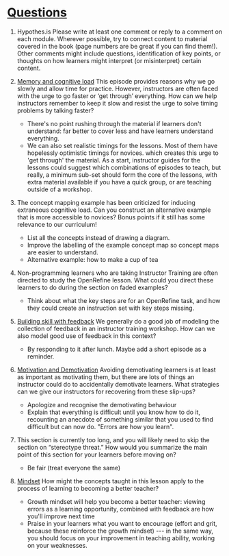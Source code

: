 # [Questions](https://carpentries.github.io/trainer-training/06-Week_6_discussion_questions/index.html)

1. Hypothes.is
Please write at least one comment or reply to a comment on each module. Wherever possible, try to connect content to material covered in the book (page numbers are be great if you can find them!). Other comments might include questions, identification of key points, or thoughts on how learners might interpret (or misinterpret) certain content.



2. [Memory and cognitive load](https://carpentries.github.io/instructor-training/05-memory/index.html)
This episode provides reasons why we go slowly and allow time for practice. However, instructors are often faced with the urge to go faster or ‘get through’ everything. How can we help instructors remember to keep it slow and resist the urge to solve timing problems by talking faster?
	- There's no point rushing through the material if learners don't understand: far better to cover less and have learners understand everything.
	- We can also set realistic timings for the lessons. Most of them have hopelessly optimistic timings for novices. which creates this urge to 'get through' the material. As a start, instructor guides for the lessons could suggest which combinations of episodes to teach, but really, a minimum sub-set should form the core of the lessons, with extra material available if you have a quick group, or are teaching outside of a workshop.

3. The concept mapping example has been criticized for inducing extraneous cognitive load. Can you construct an alternative example that is more accessible to novices? Bonus points if it still has some relevance to our curriculum!
	- List all the concepts instead of drawing a diagram.
	- Improve the labelling of the example concept map so concept maps are easier to understand.
	- Alternative example: how to make a cup of tea

4. Non-programming learners who are taking Instructor Training are often directed to study the OpenRefine lesson. What could you direct these learners to do during the section on faded examples?
	- Think about what the key steps are for an OpenRefine task, and how they could create an instruction set with key steps missing.

5. [Building skill with feedback](https://carpentries.github.io/instructor-training/06-feedback/index.html)
 We generally do a good job of modeling the collection of feedback in an instructor training workshop. How can we also model good use of feedback in this context?
 	- By responding to it after lunch. Maybe add a short episode as a reminder.
 
 6. [Motivation and Demotivation](https://carpentries.github.io/instructor-training/08-motivation/index.html)
  Avoiding demotivating learners is at least as important as motivating them, but there are lots of things an instructor could do to accidentally demotivate learners. What strategies can we give our instructors for recovering from these slip-ups?
  	- Apologize and recognise the demotivating behaviour
  	- Explain that everything is difficult until you know how to do it, recounting an anecdote of something similar that you used to find difficult but can now do. "Errors are how you learn".

7. This section is currently too long, and you will likely need to skip the section on “stereotype threat.” How would you summarize the main point of this section for your learners before moving on?
	- Be fair (treat everyone the same)

8. [Mindset](https://carpentries.github.io/instructor-training/09-mindset/index.html)
How might the concepts taught in this lesson apply to the process of learning to becoming a better teacher?
	- Growth mindset will help you become a better teacher: viewing errors as a learning opportunity, combined with feedback are how you'll improve next time
	- Praise in your learners what you want to encourage (effort and grit, because these reinforce the growth mindset) --- in the same way, you should focus on your improvement in teaching ability, working on your weaknesses.